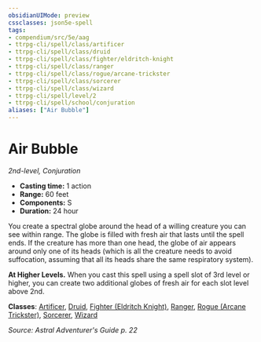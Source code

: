 ```yaml
---
obsidianUIMode: preview
cssclasses: json5e-spell
tags:
- compendium/src/5e/aag
- ttrpg-cli/spell/class/artificer
- ttrpg-cli/spell/class/druid
- ttrpg-cli/spell/class/fighter/eldritch-knight
- ttrpg-cli/spell/class/ranger
- ttrpg-cli/spell/class/rogue/arcane-trickster
- ttrpg-cli/spell/class/sorcerer
- ttrpg-cli/spell/class/wizard
- ttrpg-cli/spell/level/2
- ttrpg-cli/spell/school/conjuration
aliases: ["Air Bubble"]
---
```

# Air Bubble
*2nd-level, Conjuration*  

- **Casting time:** 1 action
- **Range:** 60 feet
- **Components:** S
- **Duration:** 24 hour

You create a spectral globe around the head of a willing creature you can see within range. The globe is filled with fresh air that lasts until the spell ends. If the creature has more than one head, the globe of air appears around only one of its heads (which is all the creature needs to avoid suffocation, assuming that all its heads share the same respiratory system).

**At Higher Levels.** When you cast this spell using a spell slot of 3rd level or higher, you can create two additional globes of fresh air for each slot level above 2nd.

**Classes**: [Artificer](compendium/classes/artificer-tce.md), [Druid](compendium/classes/druid.md), [Fighter (Eldritch Knight)](compendium/classes/fighter-eldritch-knight.md), [Ranger](compendium/classes/ranger.md), [Rogue (Arcane Trickster)](compendium/classes/rogue-arcane-trickster.md), [Sorcerer](compendium/classes/sorcerer.md), [Wizard](compendium/classes/wizard.md)

*Source: Astral Adventurer's Guide p. 22*